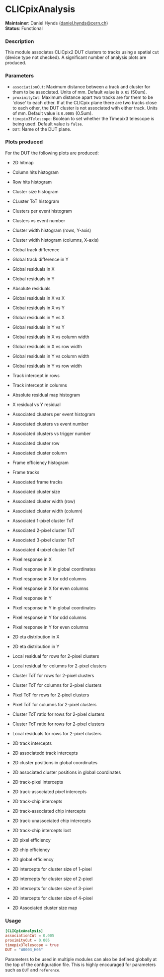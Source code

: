 # CLICpixAnalysis
**Maintainer**: Daniel Hynds (<daniel.hynds@cern.ch>)   
**Status**: Functional  

### Description
This module associates CLICpix2 DUT clusters to tracks using a spatial cut (device type not checked). A significant number of analysis plots are produced.

### Parameters
* `associationCut`: Maximum distance between a track and cluster for them to be associated. Units of mm. Default value is `0.05` (50um).
* `proximityCut`: Maximum distance apart two tracks are for them to be 'close' to each other. If at the CLICpix plane there are two tracks close to each other, the DUT cluster is not associated with either track. Units of mm. Default value is `0.0005` (0.5um).
* `timepix3Telescope`: Boolean to set whether the Timepix3 telescope is being used. Default value is `false`.
* `DUT`: Name of the DUT plane.

### Plots produced
For the DUT the following plots are produced:

* 2D hitmap
* Column hits histogram
* Row hits histogram

* Cluster size histogram
* CLuster ToT histogram
* Clusters per event histogram
* Clusters vs event number
* Cluster width histogram (rows, Y-axis)
* Cluster width histogram (columns, X-axis)

* Global track difference
* Global track difference in Y
* Global residuals in X
* Global residuals in Y
* Absolute residuals
* Global residuals in X vs X
* Global residuals in X vs Y
* Global residuals in Y vs X
* Global residuals in Y vs Y
* Global residuals in X vs column width
* Global residuals in X vs row width
* Global residuals in Y vs column width
* Global residuals in Y vs row width

* Track intercept in rows
* Track intercept in columns
* Absolute residual map histogram
* X residual vs Y residual
* Associated clusters per event histogram
* Associated clusters vs event number
* Associated clusters vs trigger number
* Associated cluster row
* Associated cluster column
* Frame efficiency histogram
* Frame tracks
* Associated frame tracks
* Associated cluster size
* Associated cluster width (row)
* Associated cluster width (column)
* Associated 1-pixel cluster ToT
* Associated 2-pixel cluster ToT
* Associated 3-pixel cluster ToT
* Associated 4-pixel cluster ToT
* Pixel response in X
* Pixel response in X in global coordinates
* Pixel response in X for odd columns
* Pixel response in X for even columns
* Pixel response in Y
* Pixel response in Y in global coordinates
* Pixel response in Y for odd columns
* Pixel response in Y for even columns
* 2D eta distribution in X
* 2D eta distribution in Y

* Local residual for rows for 2-pixel clusters
* Local residual for columns for 2-pixel clusters
* Cluster ToT for rows for 2-pixel clusters
* Cluster ToT for columns for 2-pixel clusters
* Pixel ToT for rows for 2-pixel clusters
* Pixel ToT for columns for 2-pixel clusters
* Cluster ToT ratio for rows for 2-pixel clusters
* Cluster ToT ratio for rows for 2-pixel clusters
* Local residuals for rows for 2-pixel clusters

* 2D track intercepts
* 2D associatedd track intercepts
* 2D cluster positions in global coordinates
* 2D associated cluster positions in global coordinates
* 2D track-pixel intercepts
* 2D track-associated pixel intercepts
* 2D track-chip intercepts
* 2D track-associated chip intercepts
* 2D track-unassociated chip intercepts
* 2D track-chip intercepts lost
* 2D pixel efficiency
* 2D chip efficiency
* 2D global efficiency
* 2D intercepts for cluster size of 1-pixel
* 2D intercepts for cluster size of 2-pixel
* 2D intercepts for cluster size of 3-pixel
* 2D intercepts for cluster size of 4-pixel
* 2D Associated cluster size map


### Usage
```toml
[CLICpixAnalysis]
associationCut = 0.005
proximityCut = 0.005
timepix3Telescope = true
DUT = "W0003_H05"
```
Parameters to be used in multiple modules can also be defined globally at the top of the configuration file. This is highly encouraged for parameters such as `DUT` and `reference`.

